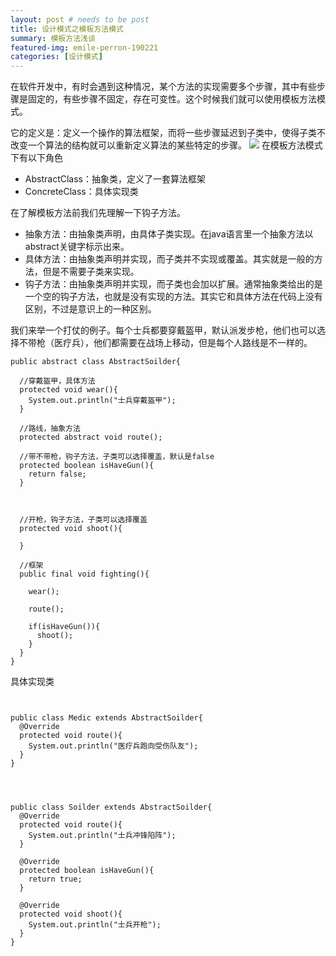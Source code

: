 ```yaml
---
layout: post # needs to be post
title: 设计模式之模板方法模式
summary: 模板方法浅谈
featured-img: emile-perron-190221
categories: [设计模式]
---
```

在软件开发中，有时会遇到这种情况，某个方法的实现需要多个步骤，其中有些步骤是固定的，有些步骤不固定，存在可变性。这个时候我们就可以使用模板方法模式。

它的定义是：定义一个操作的算法框架，而将一些步骤延迟到子类中，使得子类不改变一个算法的结构就可以重新定义算法的某些特定的步骤。
![](http://opsprcvob.bkt.clouddn.com/%E6%A8%A1%E6%9D%BF%E6%96%B9%E6%B3%95%E6%A8%A1%E5%BC%8F.png)
在模板方法模式下有以下角色
- AbstractClass：抽象类，定义了一套算法框架
- ConcreteClass：具体实现类

在了解模板方法前我们先理解一下钩子方法。
- 抽象方法：由抽象类声明，由具体子类实现。在java语言里一个抽象方法以abstract关键字标示出来。
- 具体方法：由抽象类声明并实现，而子类并不实现或覆盖。其实就是一般的方法，但是不需要子类来实现。
- 钩子方法：由抽象类声明并实现，而子类也会加以扩展。通常抽象类给出的是一个空的钩子方法，也就是没有实现的方法。其实它和具体方法在代码上没有区别，不过是意识上的一种区别。

我们来举一个打仗的例子。每个士兵都要穿戴盔甲，默认派发步枪，他们也可以选择不带枪（医疗兵），他们都需要在战场上移动，但是每个人路线是不一样的。

```
public abstract class AbstractSoilder{

  //穿戴盔甲，具体方法
  protected void wear(){
    System.out.println("士兵穿戴盔甲");
  }

  //路线，抽象方法
  protected abstract void route();

  //带不带枪，钩子方法，子类可以选择覆盖，默认是false
  protected boolean isHaveGun(){
    return false;
  }



  //开枪，钩子方法，子类可以选择覆盖
  protected void shoot(){

  }

  //框架
  public final void fighting(){

    wear();

    route();

    if(isHaveGun()){
      shoot();
    }
  }
}
```

具体实现类
```


public class Medic extends AbstractSoilder{
  @Override
  protected void route(){
    System.out.println("医疗兵跑向受伤队友");
  }
}




public class Soilder extends AbstractSoilder{
  @Override
  protected void route(){
    System.out.println("士兵冲锋陷阵");
  }

  @Override
  protected boolean isHaveGun(){
    return true;
  }

  @Override
  protected void shoot(){
    System.out.println("士兵开枪");
  }
}
```
